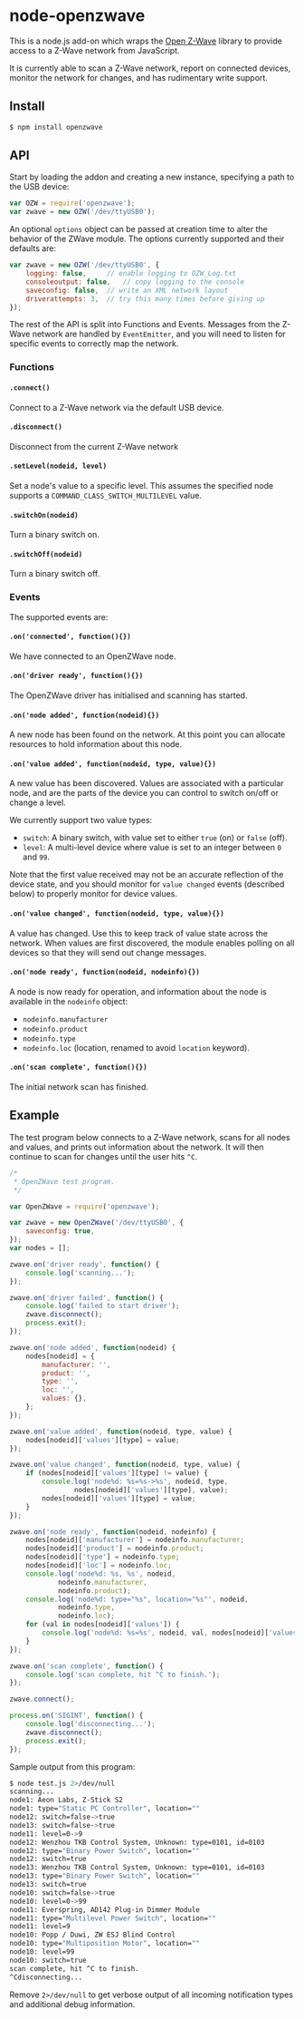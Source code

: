 node-openzwave
==============

This is a node.js add-on which wraps the [Open
Z-Wave](https://code.google.com/p/open-zwave/) library to provide access to a
Z-Wave network from JavaScript.

It is currently able to scan a Z-Wave network, report on connected devices,
monitor the network for changes, and has rudimentary write support.

## Install

```sh
$ npm install openzwave
```

## API

Start by loading the addon and creating a new instance, specifying a path to
the USB device:

```js
var OZW = require('openzwave');
var zwave = new OZW('/dev/ttyUSB0');
```

An optional `options` object can be passed at creation time to alter the
behavior of the ZWave module.  The options currently supported and their
defaults are:

```js
var zwave = new OZW('/dev/ttyUSB0', {
	logging: false,		// enable logging to OZW_Log.txt
	consoleoutput: false,	// copy logging to the console
	saveconfig: false,	// write an XML network layout
	driverattempts: 3,	// try this many times before giving up
});
```

The rest of the API is split into Functions and Events.  Messages from the
Z-Wave network are handled by `EventEmitter`, and you will need to listen for
specific events to correctly map the network.

### Functions

#### `.connect()`

Connect to a Z-Wave network via the default USB device.

#### `.disconnect()`

Disconnect from the current Z-Wave network

#### `.setLevel(nodeid, level)`

Set a node's value to a specific level.  This assumes the specified node
supports a `COMMAND_CLASS_SWITCH_MULTILEVEL` value.

#### `.switchOn(nodeid)`

Turn a binary switch on.

#### `.switchOff(nodeid)`

Turn a binary switch off.

### Events

The supported events are:

#### `.on('connected', function(){})`

We have connected to an OpenZWave node.

#### `.on('driver ready', function(){})`

The OpenZWave driver has initialised and scanning has started.

#### `.on('node added', function(nodeid){})`

A new node has been found on the network.  At this point you can allocate
resources to hold information about this node.

#### `.on('value added', function(nodeid, type, value){})`

A new value has been discovered.  Values are associated with a particular node,
and are the parts of the device you can control to switch on/off or change a
level.

We currently support two value types:

* `switch`: A binary switch, with value set to either `true` (on) or `false`
  (off).
* `level`: A multi-level device where value is set to an integer between `0`
  and `99`.

Note that the first value received may not be an accurate reflection of the
device state, and you should monitor for `value changed` events (described
below) to properly monitor for device values.

#### `.on('value changed', function(nodeid, type, value){})`

A value has changed.  Use this to keep track of value state across the network.
When values are first discovered, the module enables polling on all devices so
that they will send out change messages.

#### `.on('node ready', function(nodeid, nodeinfo){})`

A node is now ready for operation, and information about the node is available
in the `nodeinfo` object:

* `nodeinfo.manufacturer`
* `nodeinfo.product`
* `nodeinfo.type`
* `nodeinfo.loc` (location, renamed to avoid `location` keyword).

#### `.on('scan complete', function(){})`

The initial network scan has finished.

## Example

The test program below connects to a Z-Wave network, scans for all nodes and
values, and prints out information about the network.  It will then continue to
scan for changes until the user hits `^C`.

```js
/*
 * OpenZWave test program.
 */

var OpenZWave = require('openzwave');

var zwave = new OpenZWave('/dev/ttyUSB0', {
	saveconfig: true,
});
var nodes = [];

zwave.on('driver ready', function() {
	console.log('scanning...');
});

zwave.on('driver failed', function() {
	console.log('failed to start driver');
	zwave.disconnect();
	process.exit();
});

zwave.on('node added', function(nodeid) {
	nodes[nodeid] = {
		manufacturer: '',
		product: '',
		type: '',
		loc: '',
		values: {},
	};
});

zwave.on('value added', function(nodeid, type, value) {
	nodes[nodeid]['values'][type] = value;
});

zwave.on('value changed', function(nodeid, type, value) {
	if (nodes[nodeid]['values'][type] != value) {
		console.log('node%d: %s=%s->%s', nodeid, type,
			    nodes[nodeid]['values'][type], value);
		nodes[nodeid]['values'][type] = value;
	}
});

zwave.on('node ready', function(nodeid, nodeinfo) {
	nodes[nodeid]['manufacturer'] = nodeinfo.manufacturer;
	nodes[nodeid]['product'] = nodeinfo.product;
	nodes[nodeid]['type'] = nodeinfo.type;
	nodes[nodeid]['loc'] = nodeinfo.loc;
	console.log('node%d: %s, %s', nodeid,
		    nodeinfo.manufacturer,
		    nodeinfo.product);
	console.log('node%d: type="%s", location="%s"', nodeid,
		    nodeinfo.type,
		    nodeinfo.loc);
	for (val in nodes[nodeid]['values']) {
		console.log('node%d: %s=%s', nodeid, val, nodes[nodeid]['values'][val]);
	}
});

zwave.on('scan complete', function() {
	console.log('scan complete, hit ^C to finish.');
});

zwave.connect();

process.on('SIGINT', function() {
	console.log('disconnecting...');
	zwave.disconnect();
	process.exit();
});
```

Sample output from this program:

```sh
$ node test.js 2>/dev/null
scanning...
node1: Aeon Labs, Z-Stick S2
node1: type="Static PC Controller", location=""
node12: switch=false->true
node13: switch=false->true
node11: level=0->9
node12: Wenzhou TKB Control System, Unknown: type=0101, id=0103
node12: type="Binary Power Switch", location=""
node12: switch=true
node13: Wenzhou TKB Control System, Unknown: type=0101, id=0103
node13: type="Binary Power Switch", location=""
node13: switch=true
node10: switch=false->true
node10: level=0->99
node11: Everspring, AD142 Plug-in Dimmer Module
node11: type="Multilevel Power Switch", location=""
node11: level=9
node10: Popp / Duwi, ZW ESJ Blind Control
node10: type="Multiposition Motor", location=""
node10: level=99
node10: switch=true
scan complete, hit ^C to finish.
^Cdisconnecting...
```

Remove `2>/dev/null` to get verbose output of all incoming notification types
and additional debug information.
